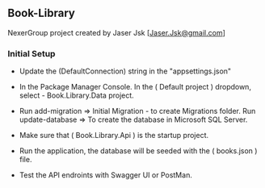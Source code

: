 ## Book-Library

NexerGroup project created by Jaser Jsk [Jaser.Jsk@gmail.com]

### Initial Setup

- Update the (DefaultConnection) string in the "appsettings.json"

- In the Package Manager Console.
  In the ( Default project ) dropdown, select - Book.Library.Data project.

- Run add-migration => Initial Migration - to create Migrations folder.
  Run update-database => To create the database in Microsoft SQL Server.

- Make sure that ( Book.Library.Api ) is the startup project.

- Run the application, the database will be seeded with the ( books.json ) file.

- Test the API endroints with Swagger UI or PostMan.
